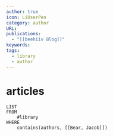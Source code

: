 ```yaml
---
author: true
icon: LiUserPen
category: author
URL: 
publications:
  - "[[beehiiv Blog]]"
keywords: 
tags:
  - library
  - author
---
```


# articles
```dataview
LIST
FROM
    #library 
WHERE
    contains(authors, [[Bear, Jacob]])
```
